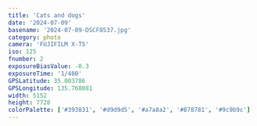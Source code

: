 ```yaml
---
title: 'Cats and dogs'
date: '2024-07-09'
basename: '2024-07-09-DSCF8537.jpg'
category: photo
camera: 'FUJIFILM X-T5'
iso: 125
fnumber: 2
exposureBiasValue: -0.3
exposureTime: '1/480'
GPSLatitude: 35.003786
GPSLongitude: 135.768081
width: 5152
height: 7728
colorPalette: ['#393831', '#d9d9d5', '#a7a8a2', '#878781', '#9c9b9c']
---
```


